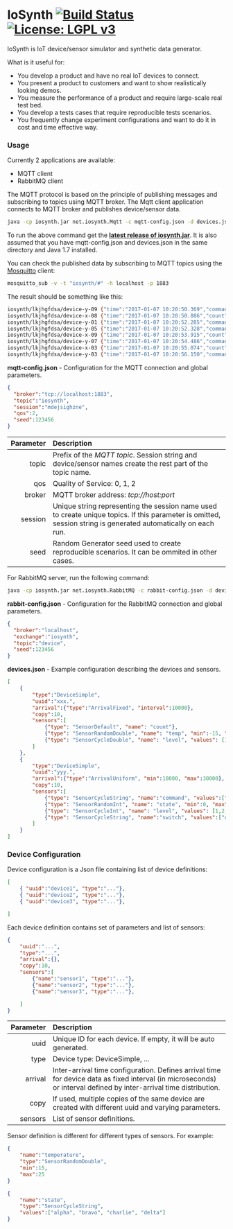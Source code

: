 # IoSynth [![Build Status](https://travis-ci.org/rradev/iosynth.svg?branch=master)](https://travis-ci.org/rradev/iosynth) [![License: LGPL v3](https://img.shields.io/badge/License-LGPL%20v3-blue.svg)](http://www.gnu.org/licenses/lgpl-3.0)

IoSynth is IoT device/sensor simulator and synthetic data generator.

What is it useful for:
-	You develop a product and have no real IoT devices to connect.
-	You present a product to customers and want to show realistically looking demos.
-	You measure the performance of a product and require large-scale real test bed.
-	You develop a tests cases that require reproducible tests scenarios.
-	You frequently change experiment configurations and want to do it in cost and time effective way. 

### Usage
Currently 2 applications are available:
-	MQTT client
-	RabbitMQ client
	
The MQTT protocol is based on the principle of publishing messages and subscribing to topics using MQTT broker. The Mqtt client application connects to MQTT broker and publishes device/sensor data. 
```sh
java -cp iosynth.jar net.iosynth.Mqtt -c mqtt-config.json -d devices.json
```
To run the above command get the [**latest release of iosynth.jar**](https://github.com/rradev/iosynth/releases).
It is also assumed that you have mqtt-config.json and devices.json in the same directory and Java 1.7 installed. 

 
You can check the published data by subscribing to MQTT topics using the [Mosquitto](http://mosquitto.org) client:

```sh
mosquitto_sub -v -t "iosynth/#" -h localhost -p 1883
```
 
The result should be something like this:
```sh
iosynth/lkjhgfdsa/device-y-09 {"time":"2017-01-07 10:20:50.369","command":"Echo","state":1,"level":3,"switch":"on"}
iosynth/lkjhgfdsa/device-x-08 {"time":"2017-01-07 10:20:50.886","count":179,"temp":-13.2980,"level":1.1000}
iosynth/lkjhgfdsa/device-y-01 {"time":"2017-01-07 10:20:52.285","command":"Bravo","state":2,"level":3,"switch":"on"}
iosynth/lkjhgfdsa/device-y-05 {"time":"2017-01-07 10:20:52.328","command":"Delta","state":0,"level":8,"switch":"on"}
iosynth/lkjhgfdsa/device-x-09 {"time":"2017-01-07 10:20:53.915","count":79,"temp":-1.0600,"level":8.3000}
iosynth/lkjhgfdsa/device-y-07 {"time":"2017-01-07 10:20:54.486","command":"Delta","state":2,"level":8,"switch":"off"}
iosynth/lkjhgfdsa/device-x-03 {"time":"2017-01-07 10:20:55.074","count":131,"temp":-2.9136,"level":1.1000}
iosynth/lkjhgfdsa/device-y-03 {"time":"2017-01-07 10:20:56.150","command":"Alfa","state":4,"level":2,"switch":"on"}
```

**mqtt-config.json** - Configuration for the MQTT connection and global parameters.
```json
{
  "broker":"tcp://localhost:1883",
  "topic":"iosynth",
  "session":"mdejsighzne",
  "qos":2,
  "seed":123456
}
```


|  Parameter    |  Description  |
| ------------:|:-------------|
| topic  | Prefix of the *MQTT topic*. Session string and device/sensor names create the rest part of the topic name. |
| qos      | Quality of Service: 0, 1, 2    |
| broker   | MQTT broker address: *tcp://host:port*   |
| session  | Unique string representing the session name used to create unique topics. If this parameter is omitted, session string is generated automatically on each run.|
| seed | Random Generator seed used to create reproducible scenarios. It can be ommited in other cases.


For RabbitMQ server, run the following command:
```sh
java -cp iosynth.jar net.iosynth.RabbitMQ -c rabbit-config.json -d devices.json
```
**rabbit-config.json** - Configuration for the RabbitMQ connection and global parameters.
```json
{
  "broker":"localhost",
  "exchange":"iosynth",
  "topic":"device",
  "seed":123456
}
```


**devices.json** - Example configuration describing the devices and sensors.
```json
[
    {
        "type":"DeviceSimple",
        "uuid":"xxx.",
        "arrival":{"type":"ArrivalFixed", "interval":10000},
        "copy":10,
        "sensors":[
            {"type": "SensorDefault", "name": "count"},
            {"type": "SensorRandomDouble", "name": "temp", "min":-15, "max":3},
            {"type": "SensorCycleDouble", "name": "level", "values": [1.1,3.2,8.3,9.4]}
        ]
    },
    {
        "type":"DeviceSimple",
        "uuid":"yyy.",
        "arrival":{"type":"ArrivalUniform", "min":10000, "max":30000},
        "copy":10,
        "sensors":[
            {"type": "SensorCycleString", "name":"command", "values":["Alfa","Bravo","Charlie","Delta","Echo","Foxtrot"]},
            {"type": "SensorRandomInt", "name": "state", "min":0, "max":5},
            {"type": "SensorCycleInt", "name": "level", "values": [1,2,8,9,11,2,3,4]},
            {"type": "SensorCycleString", "name":"switch", "values":["on", "off"]}
        ]
    }
]
```


### Device Configuration

Device configuration is a Json file containing list of device definitions:
```json
[
	{ "uuid":"device1", "type":"..."},
	{ "uuid":"device2", "type":"..."},
	{ "uuid":"device3", "type":"..."},

]
```

Each device definition contains set of parameters and list of sensors:
```json
{
	"uuid":"...",
	"type":"...",
	"arrival":{},
	"copy":10,
	"sensors":[
		{"name":"sensor1", "type":"..."},
		{"name":"sensor2", "type":"..."},
		{"name":"sensor3", "type":"..."},

	]
}
```

|  Parameter    |  Description  |
| ------------:|:-------------|
| uuid  | Unique ID for each device. If empty, it will be auto generated. |
| type | Device type: DeviceSimple, ...    |
| arrival | Inter-arrival time configuration. Defines arrival time for device data as fixed interval (in microseconds) or interval defined by inter-arrival time distribution.|
| copy | If used, multiple copies of the same device are created with different uuid and varying parameters. |
| sensors | List of sensor definitions. |

Sensor definition is different for different types of sensors. For example:
```json
{
	"name":"temperature", 
	"type":"SensorRandomDouble", 
	"min":15, 
	"max":25
}
```

```json
{
	"name":"state", 
	"type":"SensorCycleString", 
	"values":["alpha", "bravo", "charlie", "delta"]
}
```



